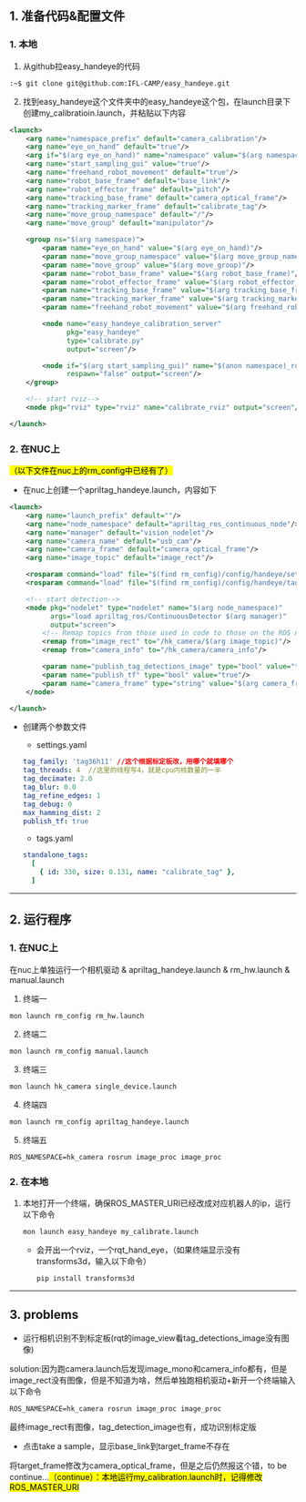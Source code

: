 ## 1. 准备代码&配置文件

### 1. 本地

1. 从github拉easy_handeye的代码

```
:~$ git clone git@github.com:IFL-CAMP/easy_handeye.git
```

2. 找到easy_handeye这个文件夹中的easy_handeye这个包，在launch目录下创建my_calibratioin.launch，并粘贴以下内容

```xml
<launch>
    <arg name="namespace_prefix" default="camera_calibration"/>
    <arg name="eye_on_hand" default="true"/>
    <arg if="$(arg eye_on_hand)" name="namespace" value="$(arg namespace_prefix)_eye_on_hand"/>
    <arg name="start_sampling_gui" value="true"/>
    <arg name="freehand_robot_movement" default="true"/>
    <arg name="robot_base_frame" default="base_link"/>
    <arg name="robot_effector_frame" default="pitch"/>
    <arg name="tracking_base_frame" default="camera_optical_frame"/>
    <arg name="tracking_marker_frame" default="calibrate_tag"/>
    <arg name="move_group_namespace" default="/"/>
    <arg name="move_group" default="manipulator"/>

    <group ns="$(arg namespace)">
        <param name="eye_on_hand" value="$(arg eye_on_hand)"/>
        <param name="move_group_namespace" value="$(arg move_group_namespace)"/>
        <param name="move_group" value="$(arg move_group)"/>
        <param name="robot_base_frame" value="$(arg robot_base_frame)"/>
        <param name="robot_effector_frame" value="$(arg robot_effector_frame)"/>
        <param name="tracking_base_frame" value="$(arg tracking_base_frame)"/>
        <param name="tracking_marker_frame" value="$(arg tracking_marker_frame)"/>
        <param name="freehand_robot_movement" value="$(arg freehand_robot_movement)"/>

        <node name="easy_handeye_calibration_server"
              pkg="easy_handeye"
              type="calibrate.py"
              output="screen"/>

        <node if="$(arg start_sampling_gui)" name="$(anon namespace)_rqt" pkg="rqt_easy_handeye" type="rqt_easy_handeye"
              respawn="false" output="screen"/>
    </group>

    <!-- start rviz-->
    <node pkg="rviz" type="rviz" name="calibrate_rviz" output="screen"/>

</launch>
```

### 2. 在NUC上

<mark>（以下文件在nuc上的rm_config中已经有了）</mark>

- 在nuc上创建一个apriltag_handeye.launch，内容如下

```xml
<launch>
    <arg name="launch_prefix" default=""/>
    <arg name="node_namespace" default="apriltag_ros_continuous_node"/>
    <arg name="manager" default="vision_nodelet"/>
    <arg name="camera_name" default="usb_cam"/>
    <arg name="camera_frame" default="camera_optical_frame"/>
    <arg name="image_topic" default="image_rect"/>

    <rosparam command="load" file="$(find rm_config)/config/handeye/settings.yaml" ns="$(arg node_namespace)"/>
    <rosparam command="load" file="$(find rm_config)/config/handeye/tags.yaml" ns="$(arg node_namespace)"/>

    <!-- start detection-->
    <node pkg="nodelet" type="nodelet" name="$(arg node_namespace)"
          args="load apriltag_ros/ContinuousDetector $(arg manager)"
          output="screen">
        <!-- Remap topics from those used in code to those on the ROS network 这两句"to="后面的内容要根据rqt上开image_view,看到的话题名改 -->
        <remap from="image_rect" to="/hk_camera/$(arg image_topic)"/>
        <remap from="camera_info" to="/hk_camera/camera_info"/>

        <param name="publish_tag_detections_image" type="bool" value="true"/>      <!-- default: false -->
        <param name="publish_tf" type="bool" value="true"/>
        <param name="camera_frame" type="string" value="$(arg camera_frame)"/>
    </node>

</launch>
```

- 创建两个参数文件

  - settings.yaml

  ```yaml
  tag_family: 'tag36h11' //这个根据标定板改，用哪个就填哪个
  tag_threads: 4  //这里的线程写4，就是cpu内核数量的一半
  tag_decimate: 2.0
  tag_blur: 0.0
  tag_refine_edges: 1
  tag_debug: 0
  max_hamming_dist: 2
  publish_tf: true
  ```

  - tags.yaml

  ```yaml
  standalone_tags:
    [
      { id: 330, size: 0.131, name: "calibrate_tag" },
    ]
  ```

---



## 2. 运行程序

### 1. 在NUC上

在nuc上单独运行一个相机驱动 & apriltag_handeye.launch & rm_hw.launch & manual.launch

1. 终端一

```
mon launch rm_config rm_hw.launch
```

2. 终端二

```
mon launch rm_config manual.launch
```

3. 终端三

```
mon launch hk_camera single_device.launch
```

4. 终端四

```
mon launch rm_config apriltag_handeye.launch
```

5. 终端五

```
ROS_NAMESPACE=hk_camera rosrun image_proc image_proc
```

### 2. 在本地

1. 本地打开一个终端，确保ROS_MASTER_URI已经改成对应机器人的ip，运行以下命令

   ```
   mon launch easy_handeye my_calibrate.launch
   ```

   - 会开出一个rviz，一个rqt_hand_eye，（如果终端显示没有transforms3d，输入以下命令）

     ```
     pip install transforms3d
     ```

---



## 3. problems

- 运行相机识别不到标定板(rqt的image_view看tag_detections_image没有图像)

solution:因为跑camera.launch后发现image_mono和camera_info都有，但是image_rect没有图像，但是不知道为啥，然后单独跑相机驱动+新开一个终端输入以下命令

```
ROS_NAMESPACE=hk_camera rosrun image_proc image_proc
```

最终image_rect有图像，tag_detection_image也有，成功识别标定版

- 点击take a sample，显示base_link到target_frame不存在

将target_frame修改为camera_optical_frame，但是之后仍然报这个错，to be continue...<mark>（continue）：本地运行my_calibration.launch时，记得修改ROS_MASTER_URI</mark>